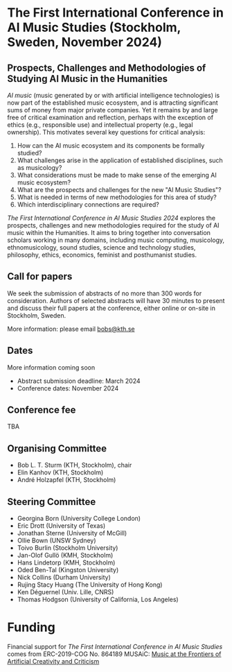 # The First International Conference in AI Music Studies (Stockholm, Sweden, November 2024)

## Prospects, Challenges and Methodologies of Studying AI Music in the Humanities

*AI music* (music generated by or with artificial intelligence technologies) 
is now part of the established music ecosystem, and is attracting significant sums of money 
from major private companies. Yet it remains by and large free of critical examination and reflection, 
perhaps with the exception of ethics (e.g., responsible use) and intellectual property (e.g., legal ownership).
This motivates several key questions for critical analysis:
1. How can the AI music ecosystem and its components be formally studied? 
2. What challenges arise in the application of established disciplines, such as musicology? 
3. What considerations must be made to make sense of the emerging AI music ecosystem?
1. What are the prospects and challenges for the new "AI Music Studies"?
2. What is needed in terms of new methodologies for this area of study?
3. Which interdisciplinary connections are required?

*The First International Conference in AI Music Studies 2024* explores the prospects, 
challenges and new methodologies required for the study of AI music within the Humanities. 
It aims to bring together into conversation scholars working in many domains,
including music computing, musicology, ethnomusicology, sound studies, science and technology studies, 
philosophy, ethics, economics, feminist and posthumanist studies. 

## Call for papers
We seek the submission of abstracts of no more than 300 words for consideration.
Authors of selected abstracts will have 30 minutes to present and discuss 
their full papers at the conference,
either online or on-site in Stockholm, Sweden.

More information: please email bobs@kth.se

## Dates
More information coming soon
- Abstract submission deadline: March 2024
- Conference dates: November 2024

## Conference fee 
TBA

## Organising Committee
- Bob L. T. Sturm (KTH, Stockholm), chair
- Elin Kanhov (KTH, Stockholm)
- André Holzapfel (KTH, Stockholm)

## Steering Committee
- Georgina Born (University College London)
- Eric Drott (University of Texas)
- Jonathan Sterne (University of McGill)
- Ollie Bown (UNSW Sydney)
- Toivo Burlin (Stockholm University)
- Jan-Olof Gullö (KMH, Stockholm)
- Hans Lindetorp (KMH, Stockholm)
- Oded Ben-Tal (Kingston University)
- Nick Collins (Durham University)
- Rujing Stacy Huang (The University of Hong Kong)
- Ken Déguernel (Univ. Lille, CNRS)
- Thomas Hodgson (University of California, Los Angeles)

# Funding
Financial support for *The First International Conference in AI Music Studies* comes from 
ERC-2019-COG No. 864189 MUSAiC: [Music at the Frontiers of Artificial Creativity and Criticism](https://musaiclab.wordpress.com/)

